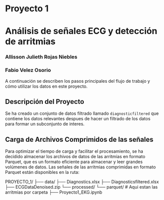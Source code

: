 # Proyecto 1
# Análisis de señales ECG y detección de arritmias

### Allisson Julieth Rojas Niebles
### Fabio Velez Osorio

A continuación se describen los pasos principales del flujo de trabajo y cómo utilizar los datos en este proyecto.

## Descripción del Proyecto

Se ha creado un conjunto de datos filtrado llamado `diagnosticfiltered` que contiene los datos relevantes despues de hacer un filtrado de los datos para formar un subconjunto de interes.

## Carga de Archivos Comprimidos de las señales

Para optimizar el tiempo de carga y facilitar el procesamiento, se ha decidido almacenar los archivos de datos de las arritmias en formato Parquet, que es un formato eficiente para almacenar y leer grandes volúmenes de datos. Las señales de las arritmias comprimidas en formato Parquet están disponibles en la ruta:

PROYECTO_1/
  ├── data/
  ├── Diagnostics.xlsx
  ├── Diagnosticsfiltered.xlsx
 ├── ECGDataDenoised.zip
 └── processed/
 └── parquet/ # Aqui estan las arritmias por carpeta
├── Proyecto1_EKG.ipynb                      

